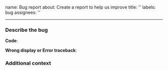 name: Bug report
about: Create a report to help us improve
title: ''
labels: bug
assignees: '' 

---

### Describe the bug
<!-- A clear and concise description of what the bug is. -->

**Code**:
<!-- The code you run which reflect the bug. -->

**Wrong display or Error traceback**:
<!-- the wrong display result of the code you run, or the error Traceback -->

### Additional context
<!-- Add any other context about the problem here. -->
